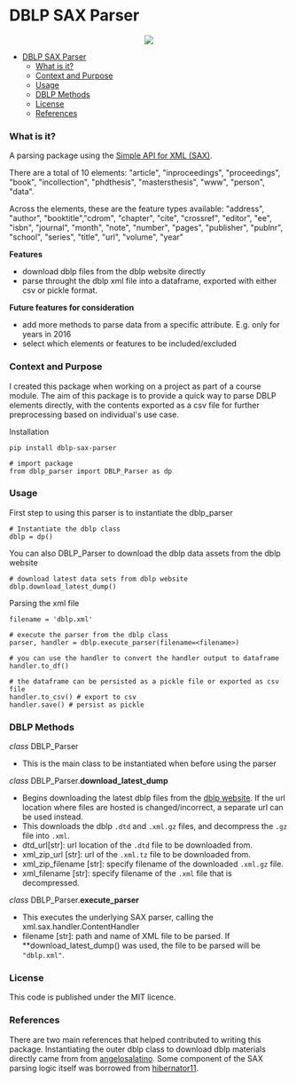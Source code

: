 # DBLP SAX Parser

<p align="center">
    <a href="https://www.python.org/downloads/release/python-3113/" alt="Contributors">
      <img src="https://img.shields.io/badge/python-3.8%20%7C%203.9%20%7C%203.10%20%7C%203.11-blue"/></a>
</p>

- [DBLP SAX Parser](#dblp-sax-parser)
    - [What is it?](#what-is-it)
    - [Context and Purpose](#context-and-purpose)
    - [Usage](#usage)
    - [DBLP Methods](#dblp-methods)
    - [License](#license)
    - [References](#references)

### What is it?
A parsing package using the [Simple API for XML (SAX)](https://docs.python.org/3/library/xml.sax.html).

There are a total of 10 elements: "article", "inproceedings", "proceedings", "book", "incollection", "phdthesis", "mastersthesis", "www", "person", "data".

Across the elements, these are the feature types available: "address", "author", "booktitle","cdrom", "chapter", "cite", "crossref", "editor", "ee", "isbn", "journal", "month", "note", "number", "pages", "publisher", "publnr", "school", "series", "title", "url", "volume", "year"

**Features**
- download dblp files from the dblp website directly
- parse throught the dblp xml file into a dataframe, exported with either csv or pickle format. 

**Future features for consideration**
- add more methods to parse data from a specific attribute. E.g. only for years in 2016
- select which elements or features to be included/excluded 

### Context and Purpose
I created this package when working on a project as part of a course module. The aim of this package is to provide a quick way to parse DBLP elements directly, with the contents exported as a csv file for further preprocessing based on individual's use case.

Installation
```
pip install dblp-sax-parser

# import package
from dblp_parser import DBLP_Parser as dp
```

### Usage

First step to using this parser is to instantiate the dblp_parser
```
# Instantiate the dblp class 
dblp = dp()
```

You can also DBLP_Parser to download the dblp data assets from the dblp website
```
# download latest data sets from dblp website
dblp.download_latest_dump()
```

Parsing the xml file
```
filename = 'dblp.xml'

# execute the parser from the dblp class
parser, handler = dblp.execute_parser(filename=<filename>)

# you can use the handler to convert the handler output to dataframe
handler.to_df()

# the dataframe can be persisted as a pickle file or exported as csv file
handler.to_csv() # export to csv
handler.save() # persist as pickle
```

### DBLP Methods

*class* DBLP_Parser  
- This is the main class to be instantiated when before using the parser

*class* DBLP_Parser.**download_latest_dump**    
- Begins downloading the latest dblp files from the [dblp website](https://dblp.uni-trier.de/xml). If the url location where files are hosted is changed/incorrect, a separate url can be used instead.
- This downloads the dblp `.dtd` and `.xml.gz` files, and decompress the `.gz` file into `.xml`.
- dtd_url[str]: url location of the `.dtd` file to be downloaded from.  
- xml_zip_url [str]: url of the `.xml.tz` file to be downloaded from.  
- xml_zip_filename [str]: specify filename of the downloaded `.xml.gz` file. 
- xml_filename [str]: specify filename of the `.xml` file that is decompressed.
  
*class* DBLP_Parser.**execute_parser**  

- This executes the underlying SAX parser, calling the xml.sax.handler.ContentHandler
- filename [str]:  path and name of XML file to be parsed. If **download_latest_dump() was used, the file to be parsed will be `"dblp.xml"`.


### License

This code is published under the MIT licence. 

### References

There are two main references that helped contributed to writing this package. Instantiating the outer dblp class to download dblp materials directly came from from [angelosalatino](https://github.com/angelosalatino/dblp-parser). Some component of the SAX parsing logic itself was borrowed from [hibernator11](https://github.com/hibernator11/notebook-emerging-topics-corpora/blob/master/dblp/dblp-xml2csv-process.py).


